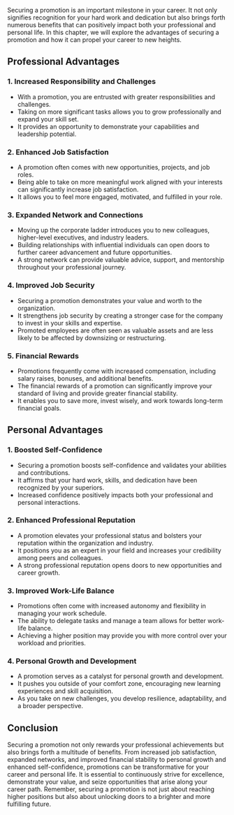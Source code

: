 
Securing a promotion is an important milestone in your career. It not only signifies recognition for your hard work and dedication but also brings forth numerous benefits that can positively impact both your professional and personal life. In this chapter, we will explore the advantages of securing a promotion and how it can propel your career to new heights.

Professional Advantages
-----------------------

### 1. **Increased Responsibility and Challenges**

* With a promotion, you are entrusted with greater responsibilities and challenges.
* Taking on more significant tasks allows you to grow professionally and expand your skill set.
* It provides an opportunity to demonstrate your capabilities and leadership potential.

### 2. **Enhanced Job Satisfaction**

* A promotion often comes with new opportunities, projects, and job roles.
* Being able to take on more meaningful work aligned with your interests can significantly increase job satisfaction.
* It allows you to feel more engaged, motivated, and fulfilled in your role.

### 3. **Expanded Network and Connections**

* Moving up the corporate ladder introduces you to new colleagues, higher-level executives, and industry leaders.
* Building relationships with influential individuals can open doors to further career advancement and future opportunities.
* A strong network can provide valuable advice, support, and mentorship throughout your professional journey.

### 4. **Improved Job Security**

* Securing a promotion demonstrates your value and worth to the organization.
* It strengthens job security by creating a stronger case for the company to invest in your skills and expertise.
* Promoted employees are often seen as valuable assets and are less likely to be affected by downsizing or restructuring.

### 5. **Financial Rewards**

* Promotions frequently come with increased compensation, including salary raises, bonuses, and additional benefits.
* The financial rewards of a promotion can significantly improve your standard of living and provide greater financial stability.
* It enables you to save more, invest wisely, and work towards long-term financial goals.

Personal Advantages
-------------------

### 1. **Boosted Self-Confidence**

* Securing a promotion boosts self-confidence and validates your abilities and contributions.
* It affirms that your hard work, skills, and dedication have been recognized by your superiors.
* Increased confidence positively impacts both your professional and personal interactions.

### 2. **Enhanced Professional Reputation**

* A promotion elevates your professional status and bolsters your reputation within the organization and industry.
* It positions you as an expert in your field and increases your credibility among peers and colleagues.
* A strong professional reputation opens doors to new opportunities and career growth.

### 3. **Improved Work-Life Balance**

* Promotions often come with increased autonomy and flexibility in managing your work schedule.
* The ability to delegate tasks and manage a team allows for better work-life balance.
* Achieving a higher position may provide you with more control over your workload and priorities.

### 4. **Personal Growth and Development**

* A promotion serves as a catalyst for personal growth and development.
* It pushes you outside of your comfort zone, encouraging new learning experiences and skill acquisition.
* As you take on new challenges, you develop resilience, adaptability, and a broader perspective.

Conclusion
----------

Securing a promotion not only rewards your professional achievements but also brings forth a multitude of benefits. From increased job satisfaction, expanded networks, and improved financial stability to personal growth and enhanced self-confidence, promotions can be transformative for your career and personal life. It is essential to continuously strive for excellence, demonstrate your value, and seize opportunities that arise along your career path. Remember, securing a promotion is not just about reaching higher positions but also about unlocking doors to a brighter and more fulfilling future.
